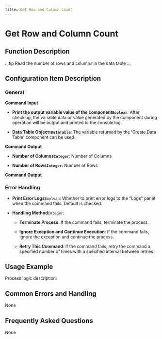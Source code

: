 ```yaml
---
title: Get Row and Column Count
---
```


# Get Row and Column Count

## Function Description

:::tip 
Read the number of rows and columns in the data table
:::

## Configuration Item Description

### General

**Command Input**

- **Print the output variable value of the component`Boolean`**: After checking, the variable data or value generated by the component during operation will be output and printed to the console log.

- **Data Table Object`TDataTable`**: The variable returned by the 'Create Data Table' component can be used.


**Command Output**

- **Number of Columns`Integer`**: Number of Columns

- **Number of Rows`Integer`**: Number of Rows


**Command Output**

### Error Handling

- **Print Error Logs**`Boolean`: Whether to print error logs to the "Logs" panel when the command fails. Default is checked. 

- **Handling Method**`Integer`:

    - **Terminate Process**: If the command fails, terminate the process.

    - **Ignore Exception and Continue Execution**: If the command fails, ignore the exception and continue the process.

    - **Retry This Command**: If the command fails, retry the command a specified number of times with a specified interval between retries.

## Usage Example

Process logic description:

## Common Errors and Handling

None

## Frequently Asked Questions

None


